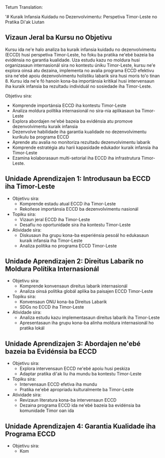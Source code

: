 Tetum Translation:

'# Kuraik Infansia Kuidadu no Dezenvolvimentu: Perspetiva Timor-Leste no Pratika Di'ak Liutan

## Vizaun Jeral ba Kursu no Objetivu 

Kursu ida ne'e halo analiza ba kuraik infansia kuidadu no dezenvolvimentu (ECCD) husi perspetiva Timor-Leste, ho foku ba pratika ne'ebé bazeia ba evidénsia no garantia kualidade. Uza estudu kazu no moldura husi organizasaun internasionál sira no kontestu úniku Timor-Leste, kursu ne'e explora oinsá atu dezaina, implementa no avalia programa ECCD efektivu sira ne'ebé apoiu dezenvolvimentu holístiku labarik sira husi moris to'o tinan 8. Kursu ida ne'e fó hanoin kona-ba importánsia kritikal husi intervensaun iha kuraik infansia ba rezultadu individuál no sosiedade iha Timor-Leste.

Objetivu sira:
- Komprende importánsia ECCD iha kontestu Timor-Leste
- Analiza moldura polítika internasionál no sira-nia aplikasaun ba Timor-Leste
- Explora abordajen ne'ebé bazeia ba evidénsia atu promove dezenvolvimentu kuraik infansia
- Dezenvolve habilidade iha garantia kualidade no dezenvolvimentu kuríkulu ba programa ECCD
- Aprende atu avalia no monitoriza rezultadu dezenvolvimentu labarik
- Komprende estratégia atu harii kapasidade edukador kuraik infansia iha Timor-Leste
- Ezamina kolaborasaun multi-setorial iha ECCD iha infrastrutura Timor-Leste.

## Unidade Aprendizajen 1: Introdusaun ba ECCD iha Timor-Leste
- Objetivu sira:
  * Komprende estadu atual ECCD iha Timor-Leste
  * Rekoñese importánsia ECCD ba dezenvolvimentu nasionál
- Topiku sira:
  * Vizaun jeral ECCD iha Timor-Leste
  * Desafiu no oportunidade sira iha kontestu Timor-Leste
- Atividade sira:
  * Diskusaun iha grupu kona-ba esperiénsia pesoál ho edukasaun kuraik infansia iha Timor-Leste
  * Analiza polítika no programa ECCD Timor-Leste

## Unidade Aprendizajen 2: Direitus Labarik no Moldura Polítika Internasionál
- Objetivu sira:
  * Komprende konvensaun direitus labarik internasionál
  * Analiza oinsá polítika globál aplika ba paisajen ECCD Timor-Leste
- Topiku sira:
  * Konvensaun ONU kona-ba Direitus Labarik
  * SDGs no ECCD iha Timor-Leste
- Atividade sira:
  * Analiza estudu kazu implementasaun direitus labarik iha Timor-Leste
  * Apresentasaun iha grupu kona-ba alinha moldura internasionál ho pratika lokál

## Unidade Aprendizajen 3: Abordajen ne'ebé bazeia ba Evidénsia ba ECCD
- Objetivu sira:
  * Explora intervensaun ECCD ne'ebé apoiu husi peskiza
  * Adaptar pratika di'ak liu iha mundu ba kontestu Timor-Leste
- Topiku sira:
  * Intervensaun ECCD efetiva iha mundu
  * Pratika ne'ebé apropriadu kulturalmente ba Timor-Leste
- Atividade sira:
  * Revizaun literatura kona-ba intervensaun ECCD
  * Dezaina programa ECCD ida ne'ebé bazeia ba evidénsia ba komunidade Timor oan ida

## Unidade Aprendizajen 4: Garantia Kualidade iha Programa ECCD
- Objetivu sira:
  * Kom